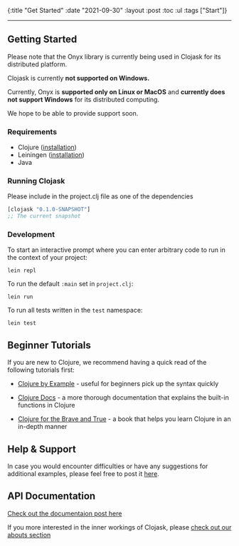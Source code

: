 {:title "Get Started"
:date "2021-09-30"
:layout :post
:toc :ul
:tags ["Start"]}

---
## Getting Started

Please note that the Onyx library is currently being used in Clojask for its distributed platform.

Clojask is currently **not supported on Windows.**  

Currently, Onyx is **supported only on Linux or MacOS** and **currently does not support Windows** for its distributed computing. 

We hope to be able to provide support soon. 

### Requirements
- Clojure ([installation](https://clojure.org/guides/getting_started))
- Leiningen ([installation](https://leiningen.org/))
- Java 


### Running Clojask

Please include in the project.clj file as one of the dependencies
``` clojure
[clojask "0.1.0-SNAPSHOT"]
;; The current snapshot
```

### Development
To start an interactive prompt where you can enter arbitrary code to run in the context of your project:

```
lein repl
```
To run the default `:main` set in `project.clj`:
```
lein run
```
To run all tests written in the `test` namespace:
```
lein test
```



## Beginner Tutorials

If you are new to Clojure, we recommend having a quick read of the following tutorials first:

- [Clojure by Example](http://kimh.github.io/clojure-by-example/#about) - useful for beginners pick up the syntax quickly

- [Clojure Docs](https://clojuredocs.org/) - a more thorough documentation that explains the built-in functions in Clojure

- [Clojure for the Brave and True](https://www.braveclojure.com/clojure-for-the-brave-and-true/) - a book that helps you learn Clojure in an in-depth manner



## Help & Support

In case you would encounter difficulties or have any suggestions for additional examples, please feel free to post it [here](https://github.com/clojure-finance/clojask/issues).



## API Documentation 
[Check out the documentaion post here](/posts-output/API/)
 
If you more interested in the inner workings of Clojask, please [check out our abouts section](/pages-output/about)
